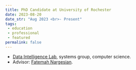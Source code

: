 ```yaml
---
title: PhD Candidate at University of Rochester
date: 2023-08-20
date_str: "Aug 2023 <br>- Present"
tags:
 - education
 - professional
 - featured
permalink: false
---
```


* [Data Intelligence Lab](https://dataintelligencecrew.github.io/), systems group, computer science. 
* Advisor: [Fatemah Nargesian](https://fnargesian.com/). 